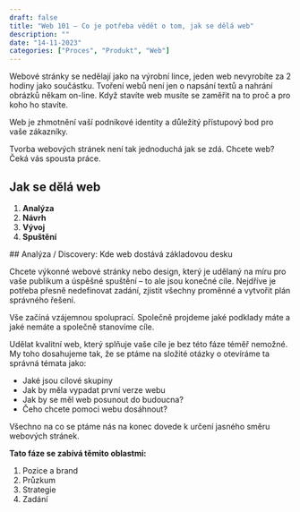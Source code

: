 ```yaml
---
draft: false
title: "Web 101 – Co je potřeba vědět o tom, jak se dělá web"
description: ""
date: "14-11-2023"
categories: ["Proces", "Produkt", "Web"]
---
```


Webové stránky se nedělají jako na výrobní lince, jeden web nevyrobíte za 2 hodiny jako součástku. Tvoření webů není jen o napsání textů a nahrání obrázků někam on-line. Když stavíte web musíte se zaměřit na to proč a pro koho ho stavíte.

Web je zhmotnění vaší podnikové identity a důležitý přístupový bod pro vaše zákazníky.

Tvorba webových stránek není tak jednoduchá jak se zdá. Chcete web? Čeká vás spousta práce.

## Jak se dělá web

1. **Analýza**
2. **Návrh**
3. **Vývoj**
4. **Spuštění**

## Analýza / Discovery: Kde web dostává základovou desku

Chcete výkonné webové stránky nebo design, který je udělaný na míru pro vaše publikum a úspěšné spuštění – to ale jsou konečné cíle. Nejdříve je potřeba přesně nedefinovat zadání, zjistit všechny proměnné a vytvořit plán správného řešení.

Vše začíná vzájemnou spoluprací. Společně projdeme jaké podklady máte a jaké nemáte a společně stanovíme cíle.

Udělat kvalitní web, který splňuje vaše cíle je bez této fáze téměř nemožné. My toho dosahujeme tak, že se ptáme na složité otázky o otevíráme ta správná témata jako:

- Jaké jsou cílové skupiny
- Jak by měla vypadat první verze webu
- Jak by se měl web posunout do budoucna?
- Čeho chcete pomoci webu dosáhnout?

Všechno na co se ptáme nás na konec dovede k určení jasného směru webových stránek.

**Tato fáze se zabívá těmito oblastmi:**

1. Pozice a brand
2. Průzkum
3. Strategie
4. Zadání
